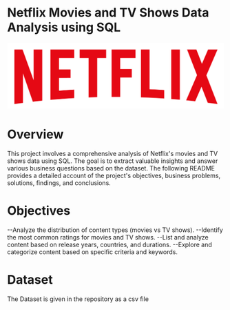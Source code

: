 # Netflix Movies and TV Shows Data Analysis using SQL

![image alt](https://github.com/srijantechie/Netflix_SQL_Project/blob/e828762c5cba064ecb14c44336c724a574335a50/logo.png)


# Overview

This project involves a comprehensive analysis of Netflix's movies and TV shows data using SQL. The goal is to extract valuable insights and answer various business questions based on the dataset. The following README provides a detailed account of the project's objectives, business problems, solutions, findings, and conclusions.

# Objectives

--Analyze the distribution of content types (movies vs TV shows).
--Identify the most common ratings for movies and TV shows.
--List and analyze content based on release years, countries, and durations.
--Explore and categorize content based on specific criteria and keywords.
# Dataset 

The Dataset is given in the repository as a csv file

